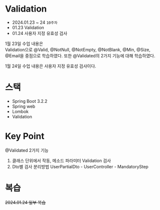 # Validation

- 2024.01.23 ~ 24 `10주차`
- 01.23 Validation
- 01.24 사용자 지정 유효성 검사

1월 23일 수업 내용은   
Validation으로 @Valid, @NotNull, @NotEmpty, @NotBlank, @Min, @Size, @Email을 중점으로 학습하였다.
또한 @Validated의 2가지 기능에 대해 학습하였다.

1월 24일 수업 내용은 사용자 지정 유효성 검사이다.


# 스택

- Spring Boot 3.2.2
- Spring web
- Lombok
- Validation

# Key Point

@Validated 2가지 기능
1. 클래스 단위에서 작동, 메소드 파라미터 Validation 검사
2. Dto별 검사 분리방법
UserPartialDto - UserController - MandatoryStep


# 복습
~~2024.01.24 일부 복습~~